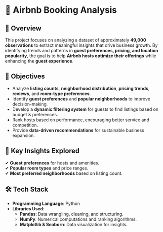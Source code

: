 # 🏡 Airbnb Booking Analysis  

## 📌 Overview  
This project focuses on analyzing a dataset of approximately **49,000 observations** to extract meaningful insights that drive business growth. By identifying trends and patterns in **guest preferences, pricing, and location popularity**, the goal is to help **Airbnb hosts optimize their offerings** while enhancing the **guest experience**.  

## 🎯 Objectives  
- Analyze **listing counts**, **neighborhood distribution**, **pricing trends**, **reviews**, and **room-type preferences**.  
- Identify **guest preferences** and **popular neighborhoods** to improve decision-making.  
- Develop a **dynamic filtering system** for guests to find listings based on budget & preferences.  
- Rank hosts based on performance, encouraging better service and competition.  
- Provide **data-driven recommendations** for sustainable business expansion.  

## 📂 Key Insights Explored  
✔ **Guest preferences** for hosts and amenities.  
✔ **Popular room types** and price ranges.  
✔ **Most preferred neighborhoods** based on listing count.    

## 🛠️ Tech Stack  
- **Programming Language**: Python  
- **Libraries Used**:  
  - **Pandas**: Data wrangling, cleaning, and structuring.  
  - **NumPy**: Numerical computations and ranking algorithms.  
  - **Matplotlib & Seaborn**: Data visualization for insights.  

